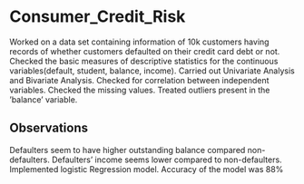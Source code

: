 # Consumer_Credit_Risk
Worked on a data set containing information of 10k customers having records of whether customers defaulted on their
credit card debt or not. Checked the basic measures of descriptive statistics for the continuous variables(default,
student, balance, income). Carried out Univariate Analysis and Bivariate Analysis. Checked for correlation
between independent variables. Checked the missing values. Treated outliers present in the ’balance’ variable.

## Observations
Defaulters seem to have higher outstanding balance compared non-defaulters. Defaulters’ income seems lower
compared to non-defaulters.
Implemented logistic Regression model. Accuracy of the model was 88%





